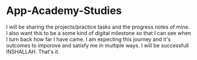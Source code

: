# App-Academy-Studies
I will be sharing the projects/practice tasks and the progress notes of mine.
I also want this to be a some kind of digital milestone so that I can see when I turn back how far I have came.
I am expecting this journey and it's outcomes to  imporove and satisfy me in multiple ways.
I will be successfull INSHALLAH.
That's it.
